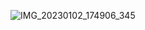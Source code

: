 ![IMG_20230102_174906_345](https://user-images.githubusercontent.com/119480777/210231535-cdbae57b-a5ca-42de-8401-aae9e0f95f42.jpg)
